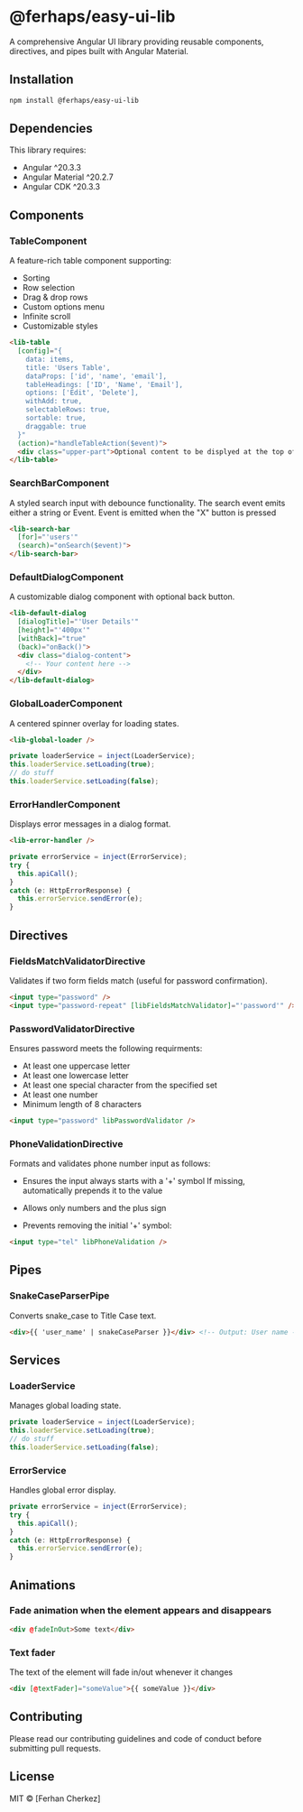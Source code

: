 # @ferhaps/easy-ui-lib

A comprehensive Angular UI library providing reusable components, directives, and pipes built with Angular Material.

## Installation

```bash
npm install @ferhaps/easy-ui-lib
```

## Dependencies

This library requires:
- Angular ^20.3.3
- Angular Material ^20.2.7
- Angular CDK ^20.3.3

## Components

### TableComponent
A feature-rich table component supporting:
- Sorting
- Row selection
- Drag & drop rows
- Custom options menu
- Infinite scroll
- Customizable styles

```html
<lib-table
  [config]="{
    data: items,
    title: 'Users Table',
    dataProps: ['id', 'name', 'email'],
    tableHeadings: ['ID', 'Name', 'Email'],
    options: ['Edit', 'Delete'],
    withAdd: true,
    selectableRows: true,
    sortable: true,
    draggable: true
  }"
  (action)="handleTableAction($event)">
  <div class="upper-part">Optional content to be displyed at the top of the table</div>
</lib-table>
```

### SearchBarComponent
A styled search input with debounce functionality.
The search event emits either a string or Event. Event is emitted when the "X" button is pressed
```html
<lib-search-bar
  [for]="'users'"
  (search)="onSearch($event)">
</lib-search-bar>
```

### DefaultDialogComponent
A customizable dialog component with optional back button.
```html
<lib-default-dialog
  [dialogTitle]="'User Details'"
  [height]="'400px'"
  [withBack]="true"
  (back)="onBack()">
  <div class="dialog-content">
    <!-- Your content here -->
  </div>
</lib-default-dialog>
```

### GlobalLoaderComponent
A centered spinner overlay for loading states.
```html
<lib-global-loader />
```

``` typescript
private loaderService = inject(LoaderService);
this.loaderService.setLoading(true);
// do stuff
this.loaderService.setLoading(false);
```

### ErrorHandlerComponent
Displays error messages in a dialog format.
```html
<lib-error-handler />
```
``` typescript
private errorService = inject(ErrorService);
try {
  this.apiCall();
}
catch (e: HttpErrorResponse) {
  this.errorService.sendError(e);
}
```

## Directives

### FieldsMatchValidatorDirective
Validates if two form fields match (useful for password confirmation).
```html
<input type="password" />
<input type="password-repeat" [libFieldsMatchValidator]="'password'" />
```

### PasswordValidatorDirective
Ensures password meets the following requirments:
* At least one uppercase letter
* At least one lowercase letter
* At least one special character from the specified set
* At least one number
* Minimum length of 8 characters

```html
<input type="password" libPasswordValidator />
```

### PhoneValidationDirective
Formats and validates phone number input as follows:
* Ensures the input always starts with a '+' symbol
If missing, automatically prepends it to the value

* Allows only numbers and the plus sign

* Prevents removing the initial '+' symbol:

```html
<input type="tel" libPhoneValidation />
```

## Pipes

### SnakeCaseParserPipe
Converts snake_case to Title Case text.
```html
<div>{{ 'user_name' | snakeCaseParser }}</div> <!-- Output: User name -->
```

## Services

### LoaderService
Manages global loading state.
```typescript
private loaderService = inject(LoaderService);
this.loaderService.setLoading(true);
// do stuff
this.loaderService.setLoading(false);
```

### ErrorService
Handles global error display.
```typescript
private errorService = inject(ErrorService);
try {
  this.apiCall();
}
catch (e: HttpErrorResponse) {
  this.errorService.sendError(e);
}
```

## Animations

### Fade animation when the element appears and disappears
```html
<div @fadeInOut>Some text</div>
```

### Text fader
The text of the element will fade in/out whenever it changes
```html
<div [@textFader]="someValue">{{ someValue }}</div>
```

## Contributing
Please read our contributing guidelines and code of conduct before submitting pull requests.

## License
MIT © [Ferhan Cherkez]